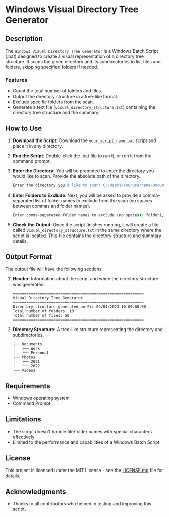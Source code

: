 # Windows Visual Directory Tree Generator

## Description

The `Windows Visual Directory Tree Generator` is a Windows Batch Script (.bat) designed to create a visual representation of a directory tree structure. It scans the given directory and its subdirectories to list files and folders, skipping specified folders if needed.

### Features

- Count the total number of folders and files.
- Output the directory structure in a tree-like format.
- Exclude specific folders from the scan.
- Generate a text file (`visual_directory_structure.txt`) containing the directory tree structure and the summary.

## How to Use

1. **Download the Script**: Download the `your_script_name.bat` script and place it in any directory.

2. **Run the Script**: Double-click the .bat file to run it, or run it from the command prompt.

3. **Enter the Directory**: You will be prompted to enter the directory you would like to scan. Provide the absolute path of the directory.

   ```bash
   Enter the directory you'd like to scan: C:\Users\YourUsername\Documents
   ```

4. **Enter Folders to Exclude**: Next, you will be asked to provide a comma-separated list of folder names to exclude from the scan (no spaces between commas and folder names).

   ```bash
   Enter comma-separated folder names to exclude (no spaces): folder1,folder2
   ```

5. **Check the Output**: Once the script finishes running, it will create a file called `visual_directory_structure.txt` in the same directory where the script is located. This file contains the directory structure and summary details.

## Output Format

The output file will have the following sections:

1. **Header**: Information about the script and when the directory structure was generated.

   ```
   ==========================================================
   Visual Directory Tree Generator
   ==========================================================
   Directory structure generated on Fri 09/04/2023 10:00:00.00
   Total number of folders: 10
   Total number of files: 50
   ==========================================================
   ```

2. **Directory Structure**: A tree-like structure representing the directory and subdirectories.

   ```
   ├── Documents
   │   ├── Work
   │   └── Personal
   ├── Photos
   │   ├── 2021
   │   └── 2022
   └── Videos
   ```

## Requirements

- Windows operating system
- Command Prompt

## Limitations

- The script doesn't handle file/folder names with special characters effectively.
- Limited to the performance and capabilities of a Windows Batch Script.

## License

This project is licensed under the MIT License - see the [LICENSE.md](LICENSE.md) file for details.

## Acknowledgments

- Thanks to all contributors who helped in testing and improving this script.
